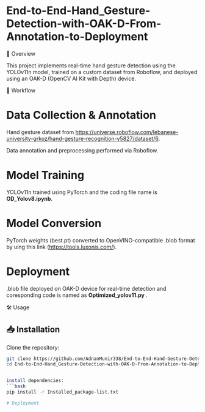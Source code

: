 # End-to-End-Hand_Gesture-Detection-with-OAK-D-From-Annotation-to-Deployment

🚀 Overview

This project implements real-time hand gesture detection using the YOLOv11n model, trained on a custom dataset from Roboflow, and deployed using an OAK-D (OpenCV AI Kit with Depth) device.

📌 Workflow

# Data Collection & Annotation

Hand gesture dataset from https://universe.roboflow.com/lebanese-university-grkoz/hand-gesture-recognition-y5827/dataset/6.

Data annotation and preprocessing performed via Roboflow.

# Model Training

YOLOv11n trained using PyTorch and the coding file name is **OD_Yolov8.ipynb**.

# Model Conversion

PyTorch weights (best.pt) converted to OpenVINO-compatible .blob format by uing this link (https://tools.luxonis.com/).

# Deployment

.blob file deployed on OAK-D device for real-time detection and coresponding code is named as **Optimized_yolov11.py** .

🛠️ Usage

## 📥 Installation

Clone the repository:
```bash
git clone https://github.com/AdnanMunir338/End-to-End-Hand-Gesture-Detection-with-OAK-D-From-Annotation-to-Deployment.git
cd End-to-End-Hand_Gesture-Detection-with-OAK-D-From-Annotation-to-Deployment


install dependencies:
```bash
pip install -r Installed_package-list.txt

# Deployment
